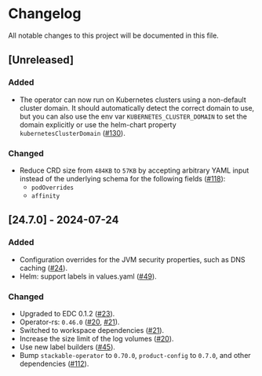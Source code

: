 # Changelog

All notable changes to this project will be documented in this file.

## [Unreleased]

### Added

- The operator can now run on Kubernetes clusters using a non-default cluster domain. It should automatically detect the
  correct domain to use, but you can also use the env var `KUBERNETES_CLUSTER_DOMAIN` to set the domain explicitly
  or use the helm-chart property `kubernetesClusterDomain` ([#130]).

### Changed

- Reduce CRD size from `484KB` to `57KB` by accepting arbitrary YAML input instead of the underlying schema for the following fields ([#118]):
  - `podOverrides`
  - `affinity`

[#118]: https://github.com/stackabletech/edc-operator/pull/118
[#130]: https://github.com/stackabletech/edc-operator/pull/130

## [24.7.0] - 2024-07-24

### Added

- Configuration overrides for the JVM security properties, such as DNS caching ([#24]).
- Helm: support labels in values.yaml ([#49]).

### Changed

- Upgraded to EDC 0.1.2 ([#23]).
- Operator-rs: `0.46.0` ([#20], [#21]).
- Switched to workspace dependencies ([#21]).
- Increase the size limit of the log volumes ([#20]).
- Use new label builders ([#45]).
- Bump `stackable-operator` to `0.70.0`, `product-config` to `0.7.0`, and other dependencies ([#112]).

[#20]: https://github.com/stackabletech/edc-operator/pull/20
[#21]: https://github.com/stackabletech/edc-operator/pull/21
[#23]: https://github.com/stackabletech/edc-operator/pull/23
[#24]: https://github.com/stackabletech/edc-operator/pull/24
[#45]: https://github.com/stackabletech/edc-operator/pull/45
[#49]: https://github.com/stackabletech/edc-operator/pull/49
[#112]: https://github.com/stackabletech/edc-operator/pull/112
